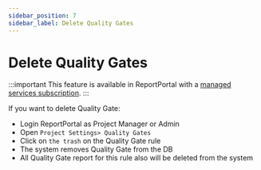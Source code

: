 ```yaml
---
sidebar_position: 7
sidebar_label: Delete Quality Gates
---
```


# Delete Quality Gates

:::important
This feature is available in ReportPortal with a [managed services subscription](https://reportportal.io/pricing/on-premises).
:::

If you want to delete Quality Gate:

* Login ReportPortal as Project Manager or Admin
* Open ```Project Settings> Quality Gates```
* Click on ```the trash``` on the Quality Gate rule
* The system removes Quality Gate from the DB
* All Quality Gate report for this rule also will be deleted from the system
